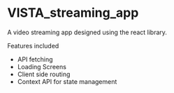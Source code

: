 # VISTA_streaming_app
A video streaming app designed using the react library. 

Features included

- API fetching
- Loading Screens
- Client side routing
- Context API for state management 

